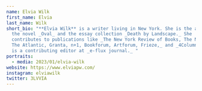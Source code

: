 ```yaml
---
name: Elvia Wilk
first_name: Elvia
last_name: Wilk
short_bio: "**Elvia Wilk** is a writer living in New York. She is the author of
  the novel _Oval_ and the essay collection _Death by Landscape._ She
  contributes to publications like _The New York Review of Books, The Nation,
  The Atlantic, Granta, n+1, Bookforum, Artforum, Frieze,_ and _4Columns,_ and
  is a contributing editor at _e-flux journal._ "
portraits:
  - media: 2023/01/elvia-wilk
website: https://www.elviapw.com/
instagram: elviawilk
twitter: 3LVVIA
---
```

